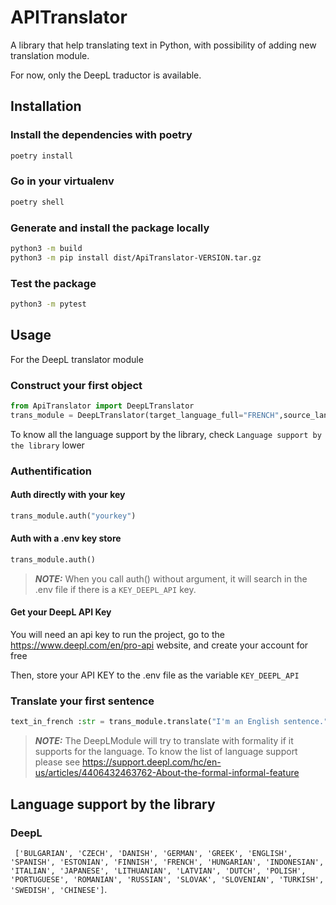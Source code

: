 # APITranslator
A library that help translating text in Python, with possibility of adding new translation module.

For now, only the DeepL traductor is available.

## Installation

### Install the dependencies with poetry
```bash
poetry install
```
### Go in your virtualenv
```bash
poetry shell
```

### Generate and install the package locally

```bash
python3 -m build
python3 -m pip install dist/ApiTranslator-VERSION.tar.gz
```
### Test the package

```bash
python3 -m pytest
```

## Usage

For the DeepL translator module

### Construct your first object
```python
from ApiTranslator import DeepLTranslator
trans_module = DeepLTranslator(target_language_full="FRENCH",source_language=None)
```
To know all the language support by the library, check `Language support by the library` lower

### Authentification

#### Auth directly with your key

```python
trans_module.auth("yourkey")
```

#### Auth with a .env key store
```python
trans_module.auth()
```
> **_NOTE:_**  When you call auth() without argument, it will search in the .env file if there is a `KEY_DEEPL_API` key.

#### Get your DeepL API Key
You will need an api key to run the project, go to the https://www.deepl.com/en/pro-api website, and create your account for free

Then, store your API KEY to the .env file as the variable `KEY_DEEPL_API`

### Translate your first sentence

```python
text_in_french :str = trans_module.translate("I'm an English sentence.")
```
> **_NOTE:_** The DeepLModule will try to translate with formality if it supports for the language. To know the list of language support please see https://support.deepl.com/hc/en-us/articles/4406432463762-About-the-formal-informal-feature

## Language support by the library
### DeepL
 ` ['BULGARIAN', 'CZECH', 'DANISH', 'GERMAN', 'GREEK', 'ENGLISH', 'SPANISH', 'ESTONIAN', 'FINNISH', 'FRENCH', 'HUNGARIAN', 'INDONESIAN', 'ITALIAN', 'JAPANESE', 'LITHUANIAN', 'LATVIAN', 'DUTCH', 'POLISH', 'PORTUGUESE', 'ROMANIAN', 'RUSSIAN', 'SLOVAK', 'SLOVENIAN', 'TURKISH', 'SWEDISH', 'CHINESE']`.
